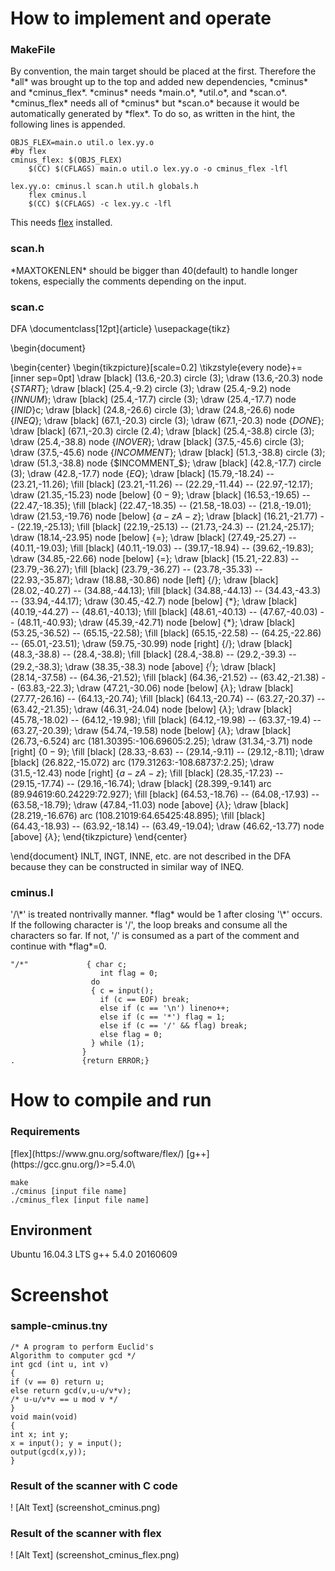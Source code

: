 <h1> How to implement and operate
<h3> MakeFile </h3>
By convention, the main target should be placed at the first. Therefore the *all* was brought up to the top and added new dependencies, *cminus* and *cminus_flex*. *cminus*   needs *main.o*, *util.o*, and *scan.o*. *cminus_flex* needs all of *cminus* but *scan.o* because it would be automatically generated by *flex*. To do so, as written in the hint, the following lines is appended.

```
OBJS_FLEX=main.o util.o lex.yy.o
#by flex
cminus_flex: $(OBJS_FLEX)
	$(CC) $(CFLAGS) main.o util.o lex.yy.o -o cminus_flex -lfl

lex.yy.o: cminus.l scan.h util.h globals.h
	flex cminus.l
	$(CC) $(CFLAGS) -c lex.yy.c -lfl
```

This needs [flex](https://www.gnu.org/software/flex/) installed.

<h3> scan.h </h3>
*MAXTOKENLEN* should be bigger than 40(default) to handle longer tokens, especially the comments depending on the input.

<h3> scan.c </h3>
DFA
\documentclass[12pt]{article}
\usepackage{tikz}

\begin{document}

\begin{center}
\begin{tikzpicture}[scale=0.2]
\tikzstyle{every node}+=[inner sep=0pt]
\draw [black] (13.6,-20.3) circle (3);
\draw (13.6,-20.3) node {$START$};
\draw [black] (25.4,-9.2) circle (3);
\draw (25.4,-9.2) node {$INNUM$};
\draw [black] (25.4,-17.7) circle (3);
\draw (25.4,-17.7) node {$INID$}c;
\draw [black] (24.8,-26.6) circle (3);
\draw (24.8,-26.6) node {$INEQ$};
\draw [black] (67.1,-20.3) circle (3);
\draw (67.1,-20.3) node {$DONE$};
\draw [black] (67.1,-20.3) circle (2.4);
\draw [black] (25.4,-38.8) circle (3);
\draw (25.4,-38.8) node {$INOVER$};
\draw [black] (37.5,-45.6) circle (3);
\draw (37.5,-45.6) node {$INCOMMENT$};
\draw [black] (51.3,-38.8) circle (3);
\draw (51.3,-38.8) node {$INCOMMENT_$};
\draw [black] (42.8,-17.7) circle (3);
\draw (42.8,-17.7) node {$EQ$};
\draw [black] (15.79,-18.24) -- (23.21,-11.26);
\fill [black] (23.21,-11.26) -- (22.29,-11.44) -- (22.97,-12.17);
\draw (21.35,-15.23) node [below] {$0-9$};
\draw [black] (16.53,-19.65) -- (22.47,-18.35);
\fill [black] (22.47,-18.35) -- (21.58,-18.03) -- (21.8,-19.01);
\draw (21.53,-19.76) node [below] {$a-zA-z$};
\draw [black] (16.21,-21.77) -- (22.19,-25.13);
\fill [black] (22.19,-25.13) -- (21.73,-24.3) -- (21.24,-25.17);
\draw (18.14,-23.95) node [below] {$=$};
\draw [black] (27.49,-25.27) -- (40.11,-19.03);
\fill [black] (40.11,-19.03) -- (39.17,-18.94) -- (39.62,-19.83);
\draw (34.85,-22.66) node [below] {$=$};
\draw [black] (15.21,-22.83) -- (23.79,-36.27);
\fill [black] (23.79,-36.27) -- (23.78,-35.33) -- (22.93,-35.87);
\draw (18.88,-30.86) node [left] {$/$};
\draw [black] (28.02,-40.27) -- (34.88,-44.13);
\fill [black] (34.88,-44.13) -- (34.43,-43.3) -- (33.94,-44.17);
\draw (30.45,-42.7) node [below] {$*$};
\draw [black] (40.19,-44.27) -- (48.61,-40.13);
\fill [black] (48.61,-40.13) -- (47.67,-40.03) -- (48.11,-40.93);
\draw (45.39,-42.71) node [below] {$*$};
\draw [black] (53.25,-36.52) -- (65.15,-22.58);
\fill [black] (65.15,-22.58) -- (64.25,-22.86) -- (65.01,-23.51);
\draw (59.75,-30.99) node [right] {$/$};
\draw [black] (48.3,-38.8) -- (28.4,-38.8);
\fill [black] (28.4,-38.8) -- (29.2,-39.3) -- (29.2,-38.3);
\draw (38.35,-38.3) node [above] {$^/$};
\draw [black] (28.14,-37.58) -- (64.36,-21.52);
\fill [black] (64.36,-21.52) -- (63.42,-21.38) -- (63.83,-22.3);
\draw (47.21,-30.06) node [below] {$\lambda$};
\draw [black] (27.77,-26.16) -- (64.13,-20.74);
\fill [black] (64.13,-20.74) -- (63.27,-20.37) -- (63.42,-21.35);
\draw (46.31,-24.04) node [below] {$\lambda$};
\draw [black] (45.78,-18.02) -- (64.12,-19.98);
\fill [black] (64.12,-19.98) -- (63.37,-19.4) -- (63.27,-20.39);
\draw (54.74,-19.58) node [below] {$\lambda$};
\draw [black] (26.73,-6.524) arc (181.30395:-106.69605:2.25);
\draw (31.34,-3.71) node [right] {$0-9$};
\fill [black] (28.33,-8.63) -- (29.14,-9.11) -- (29.12,-8.11);
\draw [black] (26.822,-15.072) arc (179.31263:-108.68737:2.25);
\draw (31.5,-12.43) node [right] {$a-zA-z$};
\fill [black] (28.35,-17.23) -- (29.15,-17.74) -- (29.16,-16.74);
\draw [black] (28.399,-9.141) arc (89.94619:60.24229:72.927);
\fill [black] (64.53,-18.76) -- (64.08,-17.93) -- (63.58,-18.79);
\draw (47.84,-11.03) node [above] {$\lambda$};
\draw [black] (28.219,-16.676) arc (108.21019:64.65425:48.895);
\fill [black] (64.43,-18.93) -- (63.92,-18.14) -- (63.49,-19.04);
\draw (46.62,-13.77) node [above] {$\lambda$};
\end{tikzpicture}
\end{center}

\end{document}
INLT, INGT, INNE, etc. are not described in the DFA because they can be constructed in similar way of INEQ.


<h3> cminus.l </h3>
'/\*' is treated nontrivally manner. *flag* would be 1 after closing '\*' occurs. If the following character is '/', the loop breaks and consume all the characters so far. If not, '/' is consumed as a part of the comment and continue with *flag*=0.

```
"/*"             { char c;
					int flag = 0;
                  do
                  { c = input();
                    if (c == EOF) break;
                    else if (c == '\n') lineno++;
					else if (c == '*') flag = 1;
					else if (c == '/' && flag) break;
					else flag = 0;
                  } while (1);
                }
.               {return ERROR;}
```


<h1> How to compile and run </h1>
<h3> Requirements </h3>
[flex](https://www.gnu.org/software/flex/)
[g++](https://gcc.gnu.org/)>=5.4.0\

```
make
./cminus [input file name]
./cminus_flex [input file name]
```

<h2> Environment </h2>
Ubuntu 16.04.3 LTS  
g++ 5.4.0 20160609

<h1> Screenshot </h1>
<h3> sample-cminus.tny</h3>

```
/* A program to perform Euclid's
Algorithm to computer gcd */
int gcd (int u, int v)
{
if (v == 0) return u;
else return gcd(v,u-u/v*v);
/* u-u/v*v == u mod v */
}
void main(void)
{
int x; int y;
x = input(); y = input();
output(gcd(x,y));
}
```

<h3> Result of the scanner with C code </h3>
! [Alt Text] (screenshot_cminus.png)
<h3> Result of the scanner with flex </h3>
! [Alt Text] (screenshot_cminus_flex.png)
